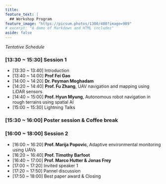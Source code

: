 ```yaml
---
title:
feature_text: | 
  ## Workshop Program
feature_image: "https://picsum.photos/1300/400?image=989"
# excerpt: "A demo of Markdown and HTML includes"
aside: false
---
```

*Tentative Schedule*
### [13:30 ~ 15:30] Session 1
- [13:30 ~ 13:40] Introduction
- [13:40 ~ 14:00] **Prof Fei Gao**
- [14:00 ~ 14:20] **Dr. Peyman Moghadam**
- [14:20 ~ 14:40] **Prof. Fu Zhang**, UAV navigation and mapping using LiDAR sensors
- [14:40 ~ 15:00] **Prof. Hyun Myung**, Autonomous robot navigation in rough terrains using spatial AI
- [15:00 ~ 15:30] Lightning Talks

### [15:30 ~ 16:00] Poster session & Coffee break

### [16:00 ~ 18:00] Session 2
- [16:00 ~ 16:20] **Prof. Marija Popovic**, Adaptive environmental monitoring using UAVs
- [16:20 ~ 16:40] **Prof. Timothy Barfoot**
- [16:40 ~ 17:00] **Prof. Marco Hutter & Jonas Frey**
- [17:00 ~ 17:20] Invited speaker 1
- [17:20 ~ 17:50] Pannel discussion
- [17:50 ~ 18:00] Best paper award & Closing